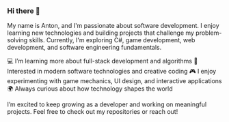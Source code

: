 ### Hi there 👋

My name is Anton, and I'm passionate about software development. 
I enjoy learning new technologies and building projects that challenge my problem-solving skills. 
Currently, I'm exploring C#, game development, web development, and software engineering fundamentals.

💻 I’m learning more about full-stack development and algorithms
🚀 Interested in modern software technologies and creative coding
🎮 I enjoy experimenting with game mechanics, UI design, and interactive applications
🌍 Always curious about how technology shapes the world

I’m excited to keep growing as a developer and working on meaningful projects. 
Feel free to check out my repositories or reach out!
